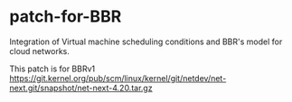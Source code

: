 # patch-for-BBR
Integration of Virtual machine scheduling conditions and BBR's model for cloud networks.

This patch is for BBRv1 https://git.kernel.org/pub/scm/linux/kernel/git/netdev/net-next.git/snapshot/net-next-4.20.tar.gz
